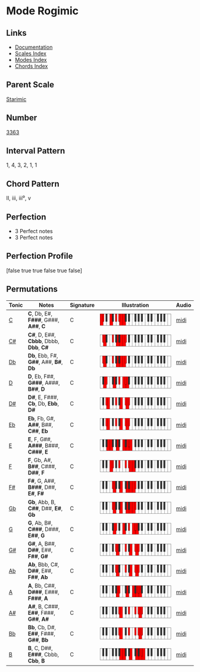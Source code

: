 # Mode Rogimic

## Links

- [Documentation](index.md)
- [Scales Index](Scales.md)
- [Modes Index](Modes.md)
- [Chords Index](Chords.md)

## Parent Scale

[Starimic](ScaleStarimic.md)

## Number

[3363](https://ianring.com/musictheory/scales/3363)

## Interval Pattern

1, 4, 3, 2, 1, 1

## Chord Pattern

II, iii, iii⁰, v

## Perfection

- 3 Perfect notes
- 3 Perfect notes

## Perfection Profile

[false true true false true false]

## Permutations

| Tonic | Notes | Signature | Illustration | Audio |
|-------|-------|-----------|--------------|-------|
| [C](ModeCNaturalRogimic.md) | **C**, Db, E#, **F###**, G###, **A##**, **C** | C | ![CNaturalRogimic](ModeCNaturalRogimic.png) | [midi](https://github.com/edipermadi/music/blob/main/docs/ModeCNaturalRogimic.mid?raw=true) |
| [C#](ModeCSharpRogimic.md) | **C#**, D, E##, **Cbbb**, Dbbb, **Dbb**, **C#** | C | ![CSharpRogimic](ModeCSharpRogimic.png) | [midi](https://github.com/edipermadi/music/blob/main/docs/ModeCSharpRogimic.mid?raw=true) |
| [Db](ModeDFlatRogimic.md) | **Db**, Ebb, F#, **G##**, A##, **B#**, **Db** | C | ![DFlatRogimic](ModeDFlatRogimic.png) | [midi](https://github.com/edipermadi/music/blob/main/docs/ModeDFlatRogimic.mid?raw=true) |
| [D](ModeDNaturalRogimic.md) | **D**, Eb, F##, **G###**, A###, **B##**, **D** | C | ![DNaturalRogimic](ModeDNaturalRogimic.png) | [midi](https://github.com/edipermadi/music/blob/main/docs/ModeDNaturalRogimic.mid?raw=true) |
| [D#](ModeDSharpRogimic.md) | **D#**, E, F###, **Cb**, Db, **Ebb**, **D#** | C | ![DSharpRogimic](ModeDSharpRogimic.png) | [midi](https://github.com/edipermadi/music/blob/main/docs/ModeDSharpRogimic.mid?raw=true) |
| [Eb](ModeEFlatRogimic.md) | **Eb**, Fb, G#, **A##**, B##, **C##**, **Eb** | C | ![EFlatRogimic](ModeEFlatRogimic.png) | [midi](https://github.com/edipermadi/music/blob/main/docs/ModeEFlatRogimic.mid?raw=true) |
| [E](ModeENaturalRogimic.md) | **E**, F, G##, **A###**, B###, **C###**, **E** | C | ![ENaturalRogimic](ModeENaturalRogimic.png) | [midi](https://github.com/edipermadi/music/blob/main/docs/ModeENaturalRogimic.mid?raw=true) |
| [F](ModeFNaturalRogimic.md) | **F**, Gb, A#, **B##**, C###, **D##**, **F** | C | ![FNaturalRogimic](ModeFNaturalRogimic.png) | [midi](https://github.com/edipermadi/music/blob/main/docs/ModeFNaturalRogimic.mid?raw=true) |
| [F#](ModeFSharpRogimic.md) | **F#**, G, A##, **B###**, D##, **E#**, **F#** | C | ![FSharpRogimic](ModeFSharpRogimic.png) | [midi](https://github.com/edipermadi/music/blob/main/docs/ModeFSharpRogimic.mid?raw=true) |
| [Gb](ModeGFlatRogimic.md) | **Gb**, Abb, B, **C##**, D##, **E#**, **Gb** | C | ![GFlatRogimic](ModeGFlatRogimic.png) | [midi](https://github.com/edipermadi/music/blob/main/docs/ModeGFlatRogimic.mid?raw=true) |
| [G](ModeGNaturalRogimic.md) | **G**, Ab, B#, **C###**, D###, **E##**, **G** | C | ![GNaturalRogimic](ModeGNaturalRogimic.png) | [midi](https://github.com/edipermadi/music/blob/main/docs/ModeGNaturalRogimic.mid?raw=true) |
| [G#](ModeGSharpRogimic.md) | **G#**, A, B##, **D##**, E##, **F##**, **G#** | C | ![GSharpRogimic](ModeGSharpRogimic.png) | [midi](https://github.com/edipermadi/music/blob/main/docs/ModeGSharpRogimic.mid?raw=true) |
| [Ab](ModeAFlatRogimic.md) | **Ab**, Bbb, C#, **D##**, E##, **F##**, **Ab** | C | ![AFlatRogimic](ModeAFlatRogimic.png) | [midi](https://github.com/edipermadi/music/blob/main/docs/ModeAFlatRogimic.mid?raw=true) |
| [A](ModeANaturalRogimic.md) | **A**, Bb, C##, **D###**, E###, **F###**, **A** | C | ![ANaturalRogimic](ModeANaturalRogimic.png) | [midi](https://github.com/edipermadi/music/blob/main/docs/ModeANaturalRogimic.mid?raw=true) |
| [A#](ModeASharpRogimic.md) | **A#**, B, C###, **E##**, F###, **G##**, **A#** | C | ![ASharpRogimic](ModeASharpRogimic.png) | [midi](https://github.com/edipermadi/music/blob/main/docs/ModeASharpRogimic.mid?raw=true) |
| [Bb](ModeBFlatRogimic.md) | **Bb**, Cb, D#, **E##**, F###, **G##**, **Bb** | C | ![BFlatRogimic](ModeBFlatRogimic.png) | [midi](https://github.com/edipermadi/music/blob/main/docs/ModeBFlatRogimic.mid?raw=true) |
| [B](ModeBNaturalRogimic.md) | **B**, C, D##, **E###**, Cbbb, **Cbb**, **B** | C | ![BNaturalRogimic](ModeBNaturalRogimic.png) | [midi](https://github.com/edipermadi/music/blob/main/docs/ModeBNaturalRogimic.mid?raw=true) |
